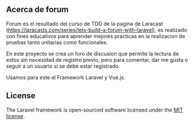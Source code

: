 
## Acerca de forum

Forum es el resultado del curso de TDD de la pagina de Laracast (https://laracasts.com/series/lets-build-a-forum-with-laravel), es realizado con fines educativos para aprender mejores practicas en la realizacion de pruebas tanto unitarias como funcionales.

En este proyecto se crea un foro de discusion que permite la lectura de estos sin necesidad de registro previo, pero para comentar, dar me gusta o seguir a un usuario si se debe estar registrado.

Usamos para este el Framework Laravel y Vue.js.


## License

The Laravel framework is open-sourced software licensed under the [MIT license](https://opensource.org/licenses/MIT).

